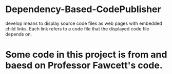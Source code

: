 # Dependency-Based-CodePublisher
develop means to display source code files as web pages with embedded child links. Each link refers to a code file that the displayed code file depends on.

# Some code in this project is from and baesd on Professor Fawcett's code.
